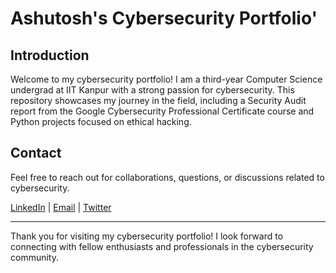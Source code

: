 # Ashutosh's Cybersecurity Portfolio'

## Introduction
Welcome to my cybersecurity portfolio! I am a third-year Computer Science undergrad at IIT Kanpur with a strong passion for cybersecurity. This repository showcases my journey in the field, including a Security Audit report from the Google Cybersecurity Professional Certificate course and Python projects focused on ethical hacking.

## Contact
Feel free to reach out for collaborations, questions, or discussions related to cybersecurity.

[LinkedIn](https://www.linkedin.com/in/ashuagr/) | [Email](mailto:ashutoshagrawal822@gmail.com) | [Twitter](https://twitter.com/ashutoshagr822)

---

Thank you for visiting my cybersecurity portfolio! I look forward to connecting with fellow enthusiasts and professionals in the cybersecurity community.
